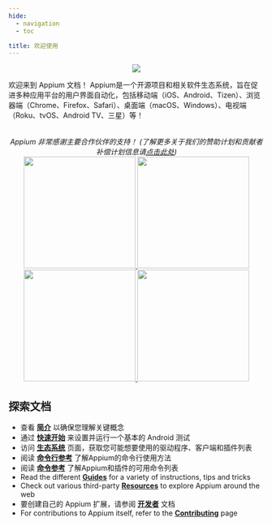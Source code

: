 ```yaml
---
hide:
  - navigation
  - toc

title: 欢迎使用
---
```


<style>
  .md-typeset h1,
  .appium-sponsor-thanks {
    display: none;
  }</style>

<div style="text-align: center">
  <img src="assets/images/appium-logo-horiz.png" style="max-width: 400px;" />
</div>

欢迎来到 Appium 文档！ Appium是一个开源项目和相关软件生态系统，旨在促进多种应用平台的用户界面自动化，包括移动端（iOS、Android、Tizen）、浏览器端（Chrome、Firefox、Safari）、桌面端（macOS、Windows）、电视端（Roku、tvOS、Android TV、三星）等！

<div style="text-align: center; margin-top: 2rem; font-style: italic;">
  Appium 非常感谢主要合作伙伴的支持！ (了解更多关于我们的赞助计划和贡献者补偿计划信息请<a
  href="https://github.com/appium/appium/blob/master/GOVERNANCE.md#sponsorship">点击此处</a>)  
<div class="homepageSponsors">
    <div class="homepageSponsor">
      <a href="https://www.browserstack.com/browserstack-appium?utm_campaigncode=701OW00000AoUTQYA3&utm_medium=partnered&utm_source=appium">
        <img src="assets/images/sponsor-logo-browserstack-dark.png#only-dark" style="width: 220px;" />
        <img src="assets/images/sponsor-logo-browserstack-light.png#only-light" style="width: 220px;" />
      </a>
    </div>
    <div class="homepageSponsor">
      <a href="https://lambdatest.com/?utm_source=appium.io&utm_medium=organic&utm_campaign=june_25&utm_term=sk&utm_content=webpage">
        <img src="assets/images/sponsor-logo-lambdatest-dark.png#only-dark" style="width: 220px;" />
        <img src="assets/images/sponsor-logo-lambdatest-light.png#only-light" style="width: 220px;" />
      </a>
    </div>
  </div>
</div>

## 探索文档

<div class="grid cards" markdown>

- 查看 [**简介**](./intro/index.md) 以确保您理解关键概念
- 通过 [**快速开始**](./quickstart/index.md) 来设置并运行一个基本的 Android 测试
- 访问 [**生态系统**](./ecosystem/index.md) 页面，获取您可能想要使用的驱动程序、客户端和插件列表
- 阅读 [**命令行参考**](./cli/index.md) 了解Appium的命令行使用方法
- 阅读 [**命令参考**](./commands/index.md) 了解Appium和插件的可用命令列表
- Read the different [**Guides**](./guides/migrating-2-to-3.md) for a variety of instructions, tips and tricks
- Check out various third-party [**Resources**](./resources/index.md) to explore Appium around the web
- 要创建自己的 Appium 扩展，请参阅 [**开发者**](./developing/index.md) 文档
- For contributions to Appium itself, refer to the [**Contributing**](./contributing/index.md) page

</div>
